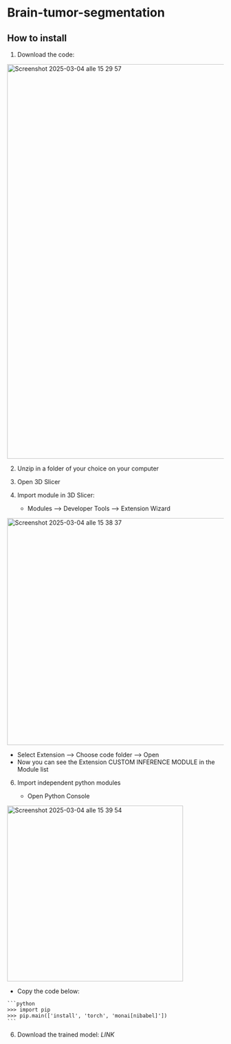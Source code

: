 # Brain-tumor-segmentation
## How to install

1. Download the code: 

<img width="918" alt="Screenshot 2025-03-04 alle 15 29 57" src="https://github.com/user-attachments/assets/a73ba8b3-4ff8-4a65-a255-f9ba58bf801f" />

2. Unzip in a folder of your choice on your computer

3. Open 3D Slicer
   
5. Import module in 3D Slicer:

   - Modules —> Developer Tools —> Extension Wizard 
<img width="528" alt="Screenshot 2025-03-04 alle 15 38 37" src="https://github.com/user-attachments/assets/b15e649e-86c2-4b5a-8203-c8d582d3ab6c" />


   - Select Extension —> Choose code folder —> Open
   - Now you can see the Extension CUSTOM INFERENCE MODULE in the Module list

6. Import independent python modules

   - Open Python Console
     
<img width="409" alt="Screenshot 2025-03-04 alle 15 39 54" src="https://github.com/user-attachments/assets/d512d75c-e94b-48a7-94df-a2b32278bbd9" />

   - Copy the code below:
     
    ```python
    >>> import pip
    >>> pip.main(['install', 'torch', 'monai[nibabel]'])
    ```
    


6. Download the trained model: *LINK*


